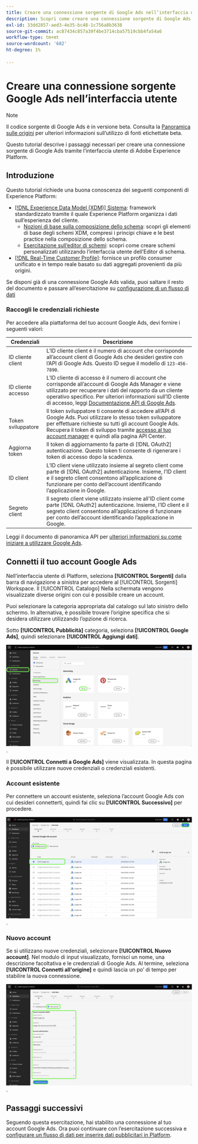 ```yaml
---
title: Creare una connessione sorgente di Google Ads nell’interfaccia utente
description: Scopri come creare una connessione sorgente di Google Ads utilizzando l’interfaccia utente di Adobe Experience Platform.
exl-id: 33dd2857-aed3-4e35-bc48-1c756a8b3638
source-git-commit: ac87434c857a39f4be3714cba57519cbb4fa54a6
workflow-type: tm+mt
source-wordcount: '682'
ht-degree: 1%

---
```


# Creare una connessione sorgente Google Ads nell’interfaccia utente

>[!NOTE]
>
>Il codice sorgente di Google Ads è in versione beta. Consulta la [Panoramica sulle origini](../../../../home.md#terms-and-conditions) per ulteriori informazioni sull’utilizzo di fonti etichettate beta.

Questo tutorial descrive i passaggi necessari per creare una connessione sorgente di Google Ads tramite l’interfaccia utente di Adobe Experience Platform.

## Introduzione

Questo tutorial richiede una buona conoscenza dei seguenti componenti di Experience Platform:

* [[!DNL Experience Data Model (XDM)] Sistema](../../../../../xdm/home.md): framework standardizzato tramite il quale Experience Platform organizza i dati sull’esperienza del cliente.
   * [Nozioni di base sulla composizione dello schema](../../../../../xdm/schema/composition.md): scopri gli elementi di base degli schemi XDM, compresi i principi chiave e le best practice nella composizione dello schema.
   * [Esercitazione sull’editor di schemi](../../../../../xdm/tutorials/create-schema-ui.md): scopri come creare schemi personalizzati utilizzando l’interfaccia utente dell’Editor di schema.
* [[!DNL Real-Time Customer Profile]](../../../../../profile/home.md): fornisce un profilo consumer unificato e in tempo reale basato su dati aggregati provenienti da più origini.

Se disponi già di una connessione Google Ads valida, puoi saltare il resto del documento e passare all’esercitazione su [configurazione di un flusso di dati](../../dataflow/advertising.md)

### Raccogli le credenziali richieste

Per accedere alla piattaforma del tuo account Google Ads, devi fornire i seguenti valori:

| Credenziali | Descrizione |
| ---------- | ----------- |
| ID cliente client | L’ID cliente client è il numero di account che corrisponde all’account client di Google Ads che desideri gestire con l’API di Google Ads. Questo ID segue il modello di `123-456-7890`. |
| ID cliente accesso | L’ID cliente di accesso è il numero di account che corrisponde all’account di Google Ads Manager e viene utilizzato per recuperare i dati del rapporto da un cliente operativo specifico. Per ulteriori informazioni sull’ID cliente di accesso, leggi [Documentazione API di Google Ads](https://developers.google.com/google-ads/api/docs/migration/login-customer-id). |
| Token sviluppatore | Il token sviluppatore ti consente di accedere all’API di Google Ads. Puoi utilizzare lo stesso token sviluppatore per effettuare richieste su tutti gli account Google Ads. Recupera il token di sviluppo tramite [accesso al tuo account manager](https://ads.google.com/home/tools/manager-accounts/) e quindi alla pagina API Center. |
| Aggiorna token | Il token di aggiornamento fa parte di [!DNL OAuth2] autenticazione. Questo token ti consente di rigenerare i token di accesso dopo la scadenza. |
| ID client | L’ID client viene utilizzato insieme al segreto client come parte di [!DNL OAuth2] autenticazione. Insieme, l’ID client e il segreto client consentono all’applicazione di funzionare per conto dell’account identificando l’applicazione in Google. |
| Segreto client | Il segreto client viene utilizzato insieme all&#39;ID client come parte [!DNL OAuth2] autenticazione. Insieme, l’ID client e il segreto client consentono all’applicazione di funzionare per conto dell’account identificando l’applicazione in Google. |

Leggi il documento di panoramica API per [ulteriori informazioni su come iniziare a utilizzare Google Ads](https://developers.google.com/google-ads/api/docs/first-call/overview).

## Connetti il tuo account Google Ads

Nell’interfaccia utente di Platform, seleziona **[!UICONTROL Sorgenti]** dalla barra di navigazione a sinistra per accedere al [!UICONTROL Sorgenti] Workspace. Il [!UICONTROL Catalogo] Nella schermata vengono visualizzate diverse origini con cui è possibile creare un account.

Puoi selezionare la categoria appropriata dal catalogo sul lato sinistro dello schermo. In alternativa, è possibile trovare l’origine specifica che si desidera utilizzare utilizzando l’opzione di ricerca.

Sotto **[!UICONTROL Pubblicità]** categoria, seleziona **[!UICONTROL Google Ads]**, quindi selezionare **[!UICONTROL Aggiungi dati]**.

![Catalogo delle origini nell’interfaccia utente di Experience Platform.](../../../../images/tutorials/create/ads/catalog.png).

Il **[!UICONTROL Connetti a Google Ads]** viene visualizzata. In questa pagina è possibile utilizzare nuove credenziali o credenziali esistenti.

### Account esistente

Per connettere un account esistente, seleziona l’account Google Ads con cui desideri connetterti, quindi fai clic su **[!UICONTROL Successivo]** per procedere.

![Pagina di selezione degli account esistenti nel flusso di lavoro origini.](../../../../images/tutorials/create/ads/existing.png).

### Nuovo account

Se si utilizzano nuove credenziali, selezionare **[!UICONTROL Nuovo account]**. Nel modulo di input visualizzato, fornisci un nome, una descrizione facoltativa e le credenziali di Google Ads. Al termine, seleziona **[!UICONTROL Connetti all&#39;origine]** e quindi lascia un po’ di tempo per stabilire la nuova connessione.

![La nuova interfaccia account nel flusso di lavoro origini.](../../../../images/tutorials/create/ads/new.png).

## Passaggi successivi

Seguendo questa esercitazione, hai stabilito una connessione al tuo account Google Ads. Ora puoi continuare con l’esercitazione successiva e [configurare un flusso di dati per inserire dati pubblicitari in Platform](../../dataflow/advertising.md).
